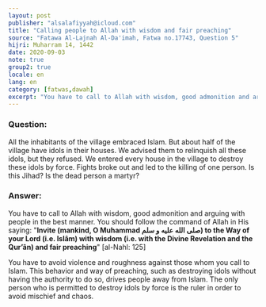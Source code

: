 ```yaml
---
layout: post
publisher: "alsalafiyyah@icloud.com"
title: "Calling people to Allah with wisdom and fair preaching"
source: "Fatawa Al-Lajnah Al-Da'imah, Fatwa no.17743, Question 5"
hijri: Muharram 14, 1442
date: 2020-09-03
note: true
group2: true
locale: en
lang: en
category: [fatwas,dawah]
excerpt: "You have to call to Allah with wisdom, good admonition and arguing with people in the best manner. You should follow the command of Allah in His Saying."
---
```


### Question:
All the inhabitants of the village embraced Islam. But about half of the village have idols in their houses. We advised them to relinquish all these idols, but they refused. We entered every house in the village to destroy these idols by force. Fights broke out and led to the killing of one person. Is this Jihad? Is the dead person a martyr? 

### Answer:
You have to call to Allah with wisdom, good admonition and arguing with people in the best manner. You should follow the command of Allah in His saying: "**Invite (mankind, O Muhammad صلى الله عليه و سلم) to the Way of your Lord (i.e. Islâm) with wisdom (i.e. with the Divine Revelation and the Qur’ân) and fair preaching**" [al-Nahl: 125] 

You have to avoid violence and roughness against those whom you call to Islam. This behavior and way of preaching, such as destroying idols without having the authority to do so, drives people away from Islam. The only person who is permitted to destroy idols by force is the ruler in order to avoid mischief and chaos.
